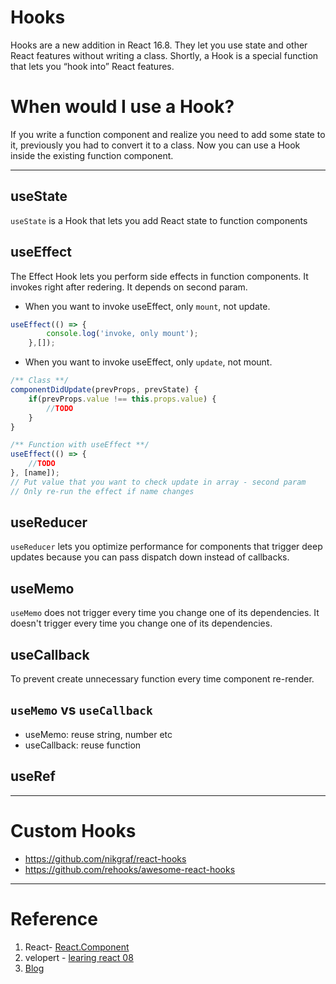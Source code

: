 # Hooks
Hooks are a new addition in React 16.8. They let you use state and other React features without writing a class. Shortly, a Hook is a special function that lets you “hook into” React features.

# When would I use a Hook? 
If you write a function component and realize you need to add some state to it, previously you had to convert it to a class. Now you can use a Hook inside the existing function component.

---
## useState
`useState` is a Hook that lets you add React state to function components

## useEffect
The Effect Hook lets you perform side effects in function components.
It invokes right after redering. It depends on second param.

- When you want to invoke useEffect, only `mount`, not update.
```js
useEffect(() => {
        console.log('invoke, only mount');
    },[]);
```

- When you want to invoke useEffect, only `update`, not mount.
```js
/** Class **/
componentDidUpdate(prevProps, prevState) {
    if(prevProps.value !== this.props.value) {
        //TODO
    }
}

/** Function with useEffect **/
useEffect(() => {
    //TODO
}, [name]);
// Put value that you want to check update in array - second param
// Only re-run the effect if name changes
```

## useReducer
`useReducer` lets you optimize performance for components that trigger deep updates because you can pass dispatch down instead of callbacks.

## useMemo
`useMemo` does not trigger every time you change one of its dependencies. It doesn't trigger every time you change one of its dependencies.

## useCallback
To prevent create unnecessary function every time component re-render.

## `useMemo` vs `useCallback`
- useMemo: reuse string, number etc
- useCallback: reuse function

## useRef

---
# Custom Hooks
- https://github.com/nikgraf/react-hooks
- https://github.com/rehooks/awesome-react-hooks


---
# Reference

1. React- [React.Component](https://reactjs.org/docs/hooks-intro.html)
2. velopert - [learing react 08](https://github.com/velopert/learning-react)
3. [Blog](https://dev.to/devcord/react-hooks-useeffect-usecallback-usememo-3o42)

